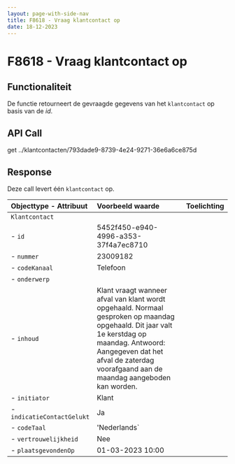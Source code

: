 ```yaml
---
layout: page-with-side-nav
title: F8618 - Vraag klantcontact op
date: 18-12-2023
---
```


# F8618 - Vraag klantcontact op

## Functionaliteit

De functie retourneert de gevraagde gegevens van het `klantcontact` op basis van de *id*.

## API Call

get ../klantcontacten/793dade9-8739-4e24-9271-36e6a6ce875d

## Response 

Deze call levert één `klantcontact` op. 

| Objecttype - Attribuut | Voorbeeld waarde | Toelichting |
| :----------- | :----------- | :----------- |
| `Klantcontact` | | |
| - `id` | 5452f450-e940-4996-a353-37f4a7ec8710 | |
| - `nummer` | 23009182 | |
| - `codeKanaal` | Telefoon | | 
| - `onderwerp` |  | |
| - `inhoud` | Klant vraagt wanneer afval van klant wordt opgehaald. Normaal gesproken op maandag opgehaald. Dit jaar valt 1e kerstdag op maandag. Antwoord: Aangegeven dat het afval de zaterdag voorafgaand aan de maandag aangeboden kan worden. | |
| - `initiator` | Klant | |
| - `indicatieContactGelukt` | Ja | |
| - `codeTaal` | 'Nederlands` | |
| - `vertrouwelijkheid` | Nee | |
| - `plaatsgevondenOp` | 01-03-2023 10:00 | |
